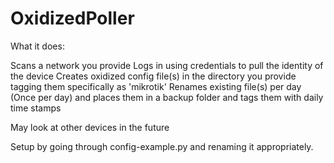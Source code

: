 # OxidizedPoller
What it does:

Scans a network you provide Logs in using credentials to pull the identity of the device Creates oxidized config file(s) in the directory you provide tagging them specifically as 'mikrotik' Renames existing file(s) per day (Once per day) and places them in a backup folder and tags them with daily time stamps

May look at other devices in the future

Setup by going through config-example.py and renaming it appropriately.


